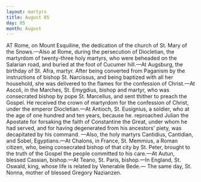```yaml
---
layout: martyrs
title: August 05
day: 05
month: August
---
```

AT Rome, on Mount Esquiline, the dedication of
the church of St. Mary of the Snows.&mdash;Also at
Rome, during the persecution of Diocletian, the
martyrdom of twenty-three holy martyrs, who were
beheaded on the Salarian road, and buried at the
foot of Cucumer hill.&mdash;At Augsburg, the birthday
of St. Afra, martyr. After being converted from
Paganism by the instructions of bishop St. Narcissus, and being baptized with all her household, she
was delivered to the flames for the confession of
Christ.&mdash;At Ascoli, in the Marches, St. Emygdius,
bishop and martyr, who was consecrated bishop by
pope St. Marcellus, and sent thither to preach the
Gospel. He received the crown of martyrdom for
the confession of Christ, under the emperor Diocletian.&mdash;At Antioch, St. Eusignius, a soldier, who
at the age of one hundred and ten years, because
he. reproached Julian the Apostate for forsaking
the faith of Constantine the Great, under whom he
had served, and for having degenerated from his
ancestors' piety, was decapitated by his command.
&mdash;Also, the holy martyrs Cantidius, Cantidian, and
Sobel, Egyptians.&mdash;At Chalons, in France, St.
Memmius, a Roman citizen, who, being consecrated
bishop of that city by St. Peter, brought to the
truth of the Gospel the people committed to his
care.&mdash;At Autun, blessed Cassian, bishop.&mdash;At
Teano, St. Paris, bishop.&mdash;In England, St. Oswald,
king, whose life is related by Venerable Bede.&mdash;
The same day, St. Nonna, mother of blessed Gregory
Nazianzen.

